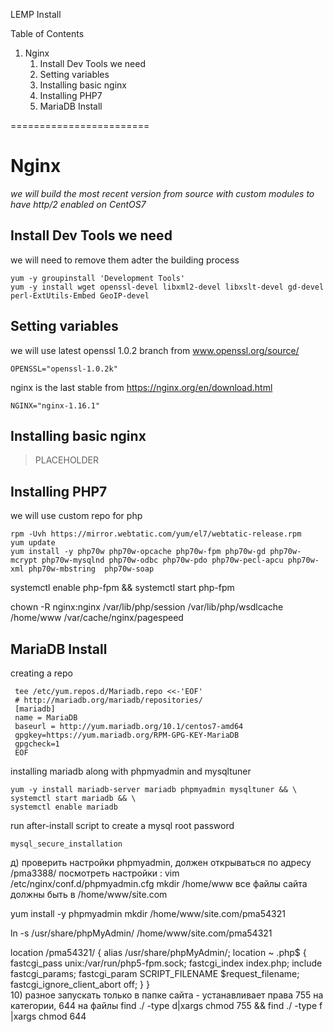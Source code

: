 LEMP Install

Table of Contents

1. Nginx
    1. Install Dev Tools we need
    2. Setting variables
    3. Installing basic nginx
    4. Installing PHP7
    5. MariaDB Install

========================


# Nginx

*we will build the most recent version from source with custom modules to have http/2 enabled on CentOS7*  

## Install Dev Tools we need  
we will need to remove them adter the building process

	yum -y groupinstall 'Development Tools'
	yum -y install wget openssl-devel libxml2-devel libxslt-devel gd-devel perl-ExtUtils-Embed GeoIP-devel

## Setting variables  

we will use latest openssl 1.0.2 branch from www.openssl.org/source/ 

	OPENSSL="openssl-1.0.2k"

nginx is the last stable from https://nginx.org/en/download.html 
	
	NGINX="nginx-1.16.1"

## Installing basic nginx

> PLACEHOLDER 

## Installing PHP7

we will use custom repo for php 

	rpm -Uvh https://mirror.webtatic.com/yum/el7/webtatic-release.rpm
	yum update
	yum install -y php70w php70w-opcache php70w-fpm php70w-gd php70w-mcrypt php70w-mysqlnd php70w-odbc php70w-pdo php70w-pecl-apcu php70w-xml php70w-mbstring  php70w-soap  
	 

 systemctl enable php-fpm && systemctl start php-fpm

 chown -R nginx:nginx /var/lib/php/session /var/lib/php/wsdlcache /home/www /var/cache/nginx/pagespeed

## MariaDB Install

creating a repo

	 tee /etc/yum.repos.d/Mariadb.repo <<-'EOF' 
	 # http://mariadb.org/mariadb/repositories/
	 [mariadb]  
	 name = MariaDB  
	 baseurl = http://yum.mariadb.org/10.1/centos7-amd64  
	 gpgkey=https://yum.mariadb.org/RPM-GPG-KEY-MariaDB  
	 gpgcheck=1  
	 EOF
	 
installing mariadb along with phpmyadmin and mysqltuner

	yum -y install mariadb-server mariadb phpmyadmin mysqltuner && \
	systemctl start mariadb && \
	systemctl enable mariadb

run after-install script to create a mysql root password

	mysql_secure_installation  



  
 д) проверить настройки phpmyadmin, должен открываться по адресу /pma3388/
 посмотреть настройки : vim /etc/nginx/conf.d/phpmyadmin.cfg
  mkdir /home/www
 все файлы сайта должны быть в /home/www/site.com
   
 

 yum install -y phpmyadmin
 mkdir /home/www/site.com/pma54321
 
  
 ln -s /usr/share/phpMyAdmin/ /home/www/site.com/pma54321
 
  
 location /pma54321/ {
         alias /usr/share/phpMyAdmin/;
         location ~ \.php$ {
                 fastcgi_pass unix:/var/run/php5-fpm.sock;
                 fastcgi_index index.php;
                 include fastcgi_params;
                 fastcgi_param SCRIPT_FILENAME $request_filename;
                 fastcgi_ignore_client_abort off;
                 }
 }    
 10) разное
 запускать только в папке сайта - устанавливает права 755 на категории, 644 на файлы
 find ./ -type d|xargs chmod 755 && find ./ -type f |xargs chmod 644  

